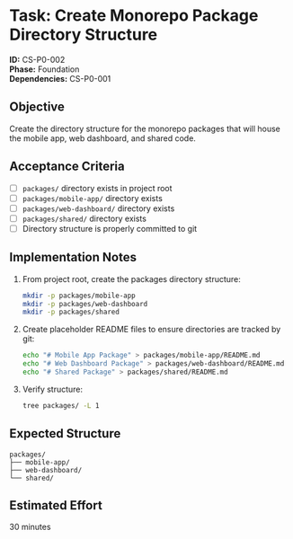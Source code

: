 # Task: Create Monorepo Package Directory Structure

**ID:** CS-P0-002  
**Phase:** Foundation  
**Dependencies:** CS-P0-001

## Objective

Create the directory structure for the monorepo packages that will house the mobile app, web dashboard, and shared code.

## Acceptance Criteria

- [ ] `packages/` directory exists in project root
- [ ] `packages/mobile-app/` directory exists
- [ ] `packages/web-dashboard/` directory exists
- [ ] `packages/shared/` directory exists
- [ ] Directory structure is properly committed to git

## Implementation Notes

1. From project root, create the packages directory structure:

   ```bash
   mkdir -p packages/mobile-app
   mkdir -p packages/web-dashboard
   mkdir -p packages/shared
   ```

2. Create placeholder README files to ensure directories are tracked by git:

   ```bash
   echo "# Mobile App Package" > packages/mobile-app/README.md
   echo "# Web Dashboard Package" > packages/web-dashboard/README.md
   echo "# Shared Package" > packages/shared/README.md
   ```

3. Verify structure:
   ```bash
   tree packages/ -L 1
   ```

## Expected Structure

```
packages/
├── mobile-app/
├── web-dashboard/
└── shared/
```

## Estimated Effort

30 minutes
